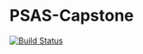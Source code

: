 # PSAS-Capstone 

[![Build Status](https://travis-ci.org/hgb2/PSAS-Capstone.svg?branch=master)](https://travis-ci.org/hgb2/PSAS-Capstone)
